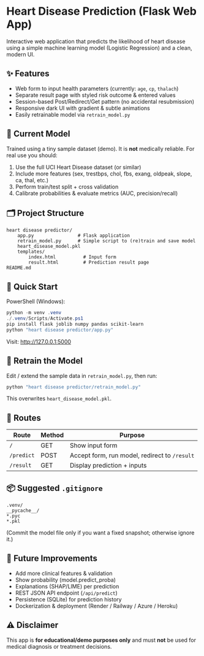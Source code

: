 # Heart Disease Prediction (Flask Web App)

Interactive web application that predicts the likelihood of heart disease using a simple machine learning model (Logistic Regression) and a clean, modern UI.

## ✨ Features
- Web form to input health parameters (currently: `age`, `cp`, `thalach`)
- Separate result page with styled risk outcome & entered values
- Session-based Post/Redirect/Get pattern (no accidental resubmission)
- Responsive dark UI with gradient & subtle animations
- Easily retrainable model via `retrain_model.py`

## 🧠 Current Model
Trained using a tiny sample dataset (demo). It is **not** medically reliable. For real use you should:
1. Use the full UCI Heart Disease dataset (or similar)
2. Include more features (sex, trestbps, chol, fbs, exang, oldpeak, slope, ca, thal, etc.)
3. Perform train/test split + cross validation
4. Calibrate probabilities & evaluate metrics (AUC, precision/recall)

## 🗂 Project Structure
```
heart disease predictor/
	app.py                # Flask application
	retrain_model.py      # Simple script to (re)train and save model
	heart_disease_model.pkl
	templates/
		index.html          # Input form
		result.html         # Prediction result page
README.md
```

## 🚀 Quick Start
PowerShell (Windows):
```powershell
python -m venv .venv
./.venv/Scripts/Activate.ps1
pip install flask joblib numpy pandas scikit-learn
python "heart disease predictor/app.py"
```
Visit: http://127.0.0.1:5000

## 🔁 Retrain the Model
Edit / extend the sample data in `retrain_model.py`, then run:
```powershell
python "heart disease predictor/retrain_model.py"
```
This overwrites `heart_disease_model.pkl`.

## 📝 Routes
| Route | Method | Purpose |
|-------|--------|---------|
| `/` | GET | Show input form |
| `/predict` | POST | Accept form, run model, redirect to `/result` |
| `/result` | GET | Display prediction + inputs |

## 📦 Suggested `.gitignore`
```
.venv/
__pycache__/
*.pyc
*.pkl
```
(Commit the model file only if you want a fixed snapshot; otherwise ignore it.)

## 🧪 Future Improvements
- Add more clinical features & validation
- Show probability (model.predict_proba)
- Explanations (SHAP/LIME) per prediction
- REST JSON API endpoint (`/api/predict`)
- Persistence (SQLite) for prediction history
- Dockerization & deployment (Render / Railway / Azure / Heroku)

## ⚠ Disclaimer
This app is **for educational/demo purposes only** and must **not** be used for medical diagnosis or treatment decisions.



